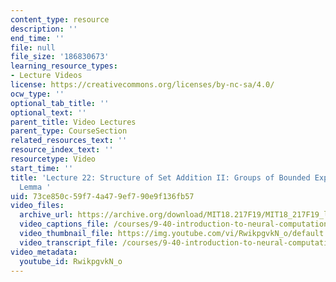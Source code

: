 ```yaml
---
content_type: resource
description: ''
end_time: ''
file: null
file_size: '186830673'
learning_resource_types:
- Lecture Videos
license: https://creativecommons.org/licenses/by-nc-sa/4.0/
ocw_type: ''
optional_tab_title: ''
optional_text: ''
parent_title: Video Lectures
parent_type: CourseSection
related_resources_text: ''
resource_index_text: ''
resourcetype: Video
start_time: ''
title: 'Lecture 22: Structure of Set Addition II: Groups of Bounded Exponent and Modeling
  Lemma '
uid: 73ce850c-59f7-4a47-9ef7-90e9f136fb57
video_files:
  archive_url: https://archive.org/download/MIT18.217F19/MIT18_217F19_lec22_300k.mp4
  video_captions_file: /courses/9-40-introduction-to-neural-computation-spring-2018/RwikpgvkN_o_captions.vtt
  video_thumbnail_file: https://img.youtube.com/vi/RwikpgvkN_o/default.jpg
  video_transcript_file: /courses/9-40-introduction-to-neural-computation-spring-2018/RwikpgvkN_o_transcript.pdf
video_metadata:
  youtube_id: RwikpgvkN_o
---
```

